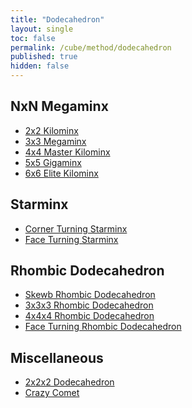 ```yaml
---
title: "Dodecahedron"
layout: single
toc: false
permalink: /cube/method/dodecahedron
published: true
hidden: false
---
```


<head>
  <base target="_self">
</head>



## NxN Megaminx

- [2x2 Kilominx](/cube/method/dodecahedron/NxN_megaminx/2x2_kilominx)
- [3x3 Megaminx](/cube/method/dodecahedron/NxN_megaminx/3x3_megaminx)
- [4x4 Master Kilominx](/cube/method/dodecahedron/NxN_megaminx/4x4_master_kilominx)
- [5x5 Gigaminx](/cube/method/dodecahedron/NxN_megaminx/5x5_gigaminx)
- [6x6 Elite Kilominx](/cube/method/dodecahedron/NxN_megaminx/6x6_elite_kilominx)



## Starminx

- [Corner Turning Starminx](/cube/method/dodecahedron/starminx/corner_turning_starminx)
- [Face Turning Starminx](/cube/method/dodecahedron/starminx/face_turning_starminx)



## Rhombic Dodecahedron

- [Skewb Rhombic Dodecahedron](/cube/method/dodecahedron/rhombic_dodecahedron/skewb_rhombic_dodecahedron)
- [3x3x3 Rhombic Dodecahedron](/cube/method/dodecahedron/rhombic_dodecahedron/3x3x3_rhombic_dodecahedron)
- [4x4x4 Rhombic Dodecahedron](/cube/method/dodecahedron/rhombic_dodecahedron/4x4x4_rhombic_dodecahedron)
- [Face Turning Rhombic Dodecahedron](/cube/method/dodecahedron/rhombic_dodecahedron/face_turning_rhombic_dodecahedron)



## Miscellaneous

- [2x2x2 Dodecahedron](/cube/method/dodecahedron/miscellaneous/2x2x2_dodecahedron)
- [Crazy Comet](/cube/method/dodecahedron/miscellaneous/crazy_comet)
